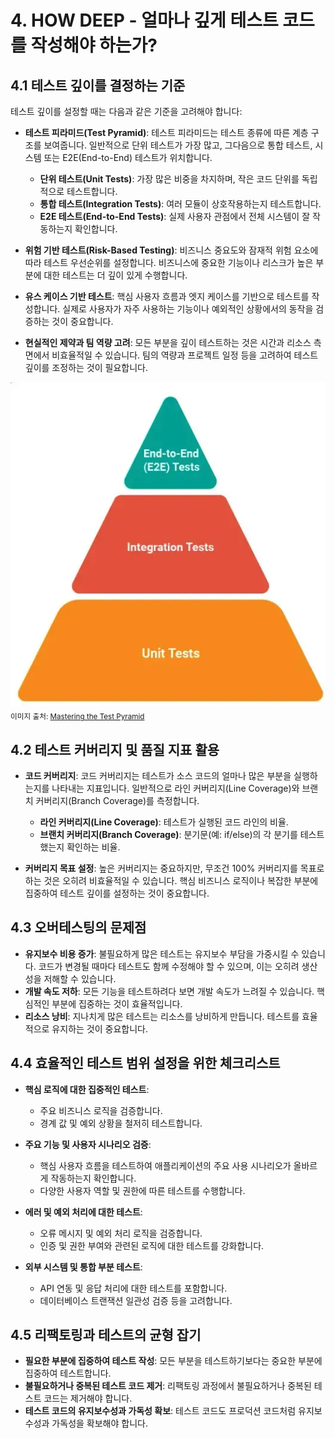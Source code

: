 # 4. HOW DEEP - 얼마나 깊게 테스트 코드를 작성해야 하는가?

## 4.1 테스트 깊이를 결정하는 기준

테스트 깊이를 설정할 때는 다음과 같은 기준을 고려해야 합니다:

- **테스트 피라미드(Test Pyramid)**: 테스트 피라미드는 테스트 종류에 따른 계층 구조를 보여줍니다. 일반적으로 단위 테스트가 가장 많고, 그다음으로 통합 테스트, 시스템 또는 E2E(End-to-End) 테스트가 위치합니다.
    - **단위 테스트(Unit Tests)**: 가장 많은 비중을 차지하며, 작은 코드 단위를 독립적으로 테스트합니다.
    - **통합 테스트(Integration Tests)**: 여러 모듈이 상호작용하는지 테스트합니다.
    - **E2E 테스트(End-to-End Tests)**: 실제 사용자 관점에서 전체 시스템이 잘 작동하는지 확인합니다.

- **위험 기반 테스트(Risk-Based Testing)**: 비즈니스 중요도와 잠재적 위험 요소에 따라 테스트 우선순위를 설정합니다. 비즈니스에 중요한 기능이나 리스크가 높은 부분에 대한 테스트는 더 깊이 있게 수행합니다.

- **유스 케이스 기반 테스트**: 핵심 사용자 흐름과 엣지 케이스를 기반으로 테스트를 작성합니다. 실제로 사용자가 자주 사용하는 기능이나 예외적인 상황에서의 동작을 검증하는 것이 중요합니다.

- **현실적인 제약과 팀 역량 고려**: 모든 부분을 깊이 테스트하는 것은 시간과 리소스 측면에서 비효율적일 수 있습니다. 팀의 역량과 프로젝트 일정 등을 고려하여 테스트 깊이를 조정하는 것이 필요합니다.

![TEST PYRAMID](../img/test_pyramid.png)
<sub>이미지 출처: [Mastering the Test Pyramid](https://www.headspin.io/blog/the-testing-pyramid-simplified-for-one-and-all)</sub>

## 4.2 테스트 커버리지 및 품질 지표 활용

- **코드 커버리지**: 코드 커버리지는 테스트가 소스 코드의 얼마나 많은 부분을 실행하는지를 나타내는 지표입니다. 일반적으로 라인 커버리지(Line Coverage)와 브랜치 커버리지(Branch Coverage)를 측정합니다.
    - **라인 커버리지(Line Coverage)**: 테스트가 실행된 코드 라인의 비율.
    - **브랜치 커버리지(Branch Coverage)**: 분기문(예: if/else)의 각 분기를 테스트했는지 확인하는 비율.

- **커버리지 목표 설정**: 높은 커버리지는 중요하지만, 무조건 100% 커버리지를 목표로 하는 것은 오히려 비효율적일 수 있습니다. 핵심 비즈니스 로직이나 복잡한 부분에 집중하여 테스트 깊이를 설정하는 것이 중요합니다.

## 4.3 오버테스팅의 문제점

- **유지보수 비용 증가**: 불필요하게 많은 테스트는 유지보수 부담을 가중시킬 수 있습니다. 코드가 변경될 때마다 테스트도 함께 수정해야 할 수 있으며, 이는 오히려 생산성을 저해할 수 있습니다.
- **개발 속도 저하**: 모든 기능을 테스트하려다 보면 개발 속도가 느려질 수 있습니다. 핵심적인 부분에 집중하는 것이 효율적입니다.
- **리소스 낭비**: 지나치게 많은 테스트는 리소스를 낭비하게 만듭니다. 테스트를 효율적으로 유지하는 것이 중요합니다.

## 4.4 효율적인 테스트 범위 설정을 위한 체크리스트

- **핵심 로직에 대한 집중적인 테스트**:
    - 주요 비즈니스 로직을 검증합니다.
    - 경계 값 및 예외 상황을 철저히 테스트합니다.

- **주요 기능 및 사용자 시나리오 검증**:
    - 핵심 사용자 흐름을 테스트하여 애플리케이션의 주요 사용 시나리오가 올바르게 작동하는지 확인합니다.
    - 다양한 사용자 역할 및 권한에 따른 테스트를 수행합니다.

- **에러 및 예외 처리에 대한 테스트**:
    - 오류 메시지 및 예외 처리 로직을 검증합니다.
    - 인증 및 권한 부여와 관련된 로직에 대한 테스트를 강화합니다.

- **외부 시스템 및 통합 부분 테스트**:
    - API 연동 및 응답 처리에 대한 테스트를 포함합니다.
    - 데이터베이스 트랜잭션 일관성 검증 등을 고려합니다.

## 4.5 리팩토링과 테스트의 균형 잡기

- **필요한 부분에 집중하여 테스트 작성**: 모든 부분을 테스트하기보다는 중요한 부분에 집중하여 테스트합니다.
- **불필요하거나 중복된 테스트 코드 제거**: 리팩토링 과정에서 불필요하거나 중복된 테스트 코드는 제거해야 합니다.
- **테스트 코드의 유지보수성과 가독성 확보**: 테스트 코드도 프로덕션 코드처럼 유지보수성과 가독성을 확보해야 합니다.

